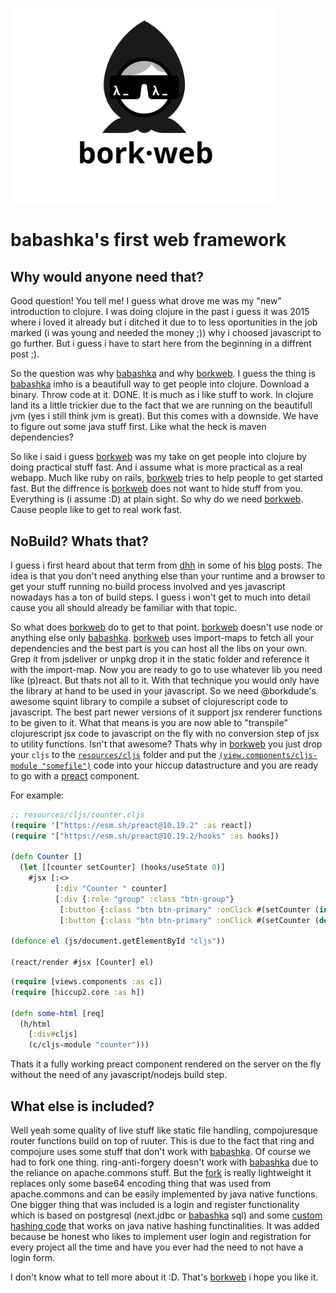 [<img src="https://github.com/m3tti/borkweb/raw/master/logo/borkweb.svg" alt="Borkweb" width="425px">](https://github.com/m3tti/borkweb)
# babashka's first web framework

## Why would anyone need that?
Good question! You tell me! I guess what drove me was my "new" introduction to clojure. I was doing clojure in the past i guess it was 2015 where i loved it already but i ditched it due to to less oportunities in the job marked (i was young and needed the money ;)) why i choosed javascript to go further. But i guess i have to start here from the beginning in a diffrent post ;). 

So the question was why [babashka](https://babashka.org/) and why [borkweb](https://github.com/m3tti/borkweb). I guess the thing is [babashka](https://babashka.org/) imho is a beautifull way to get people into clojure. Download a binary. Throw code at it. DONE. It is much as i like stuff to work. In clojure land its a little trickier due to the fact that we are running on the beautifull jvm (yes i still think jvm is great). But this comes with a downside. We have to figure out some java stuff first. Like what the heck is maven dependencies? 

So like i said i guess [borkweb](https://github.com/m3tti/borkweb) was my take on get people into clojure by doing practical stuff fast. And i assume what is more practical as a real webapp. Much like ruby on rails, [borkweb](https://github.com/m3tti/borkweb) tries to help people to get started fast. But the diffrence is [borkweb](https://github.com/m3tti/borkweb) does not want to hide stuff from you. Everything is (i assume :D) at plain sight. So why do we need [borkweb](https://github.com/m3tti/borkweb). Cause people like to get to real work fast.

## NoBuild? Whats that?
I guess i first heard about that term from [dhh](https://world.hey.com/dhh) in some of his [blog](https://world.hey.com/dhh/you-can-t-get-faster-than-no-build-7a44131c) posts. The idea is that you don't need anything else than your runtime and a browser to get your stuff running no build process involved and yes javascript nowadays has a ton of build steps. I guess i won't get to much into detail cause you all should already be familiar with that topic. 

So what does [borkweb](https://github.com/m3tti/borkweb) do to get to that point. [borkweb](https://github.com/m3tti/borkweb) doesn't use node or anything else only [babashka](https://babashka.org/). 
[borkweb](https://github.com/m3tti/borkweb) uses import-maps to fetch all your dependencies and the best part is you can host all the libs on your own. Grep it from jsdeliver or unpkg drop it in the static folder and reference it with the import-map. Now you are ready to go to use whatever lib you need like (p)react. 
But thats not all to it. With that technique you would only have the library at hand to be used in your javascript. 
So we need @borkdude's awesome squint library to compile a subset of clojurescript code to javascript. The best part newer versions of it support jsx renderer functions to be given to it. What that means is you are now able to "transpile" clojurescript jsx code to javascript on the fly with no conversion step of jsx to utility functions. Isn't that awesome?
Thats why in [borkweb](https://github.com/m3tti/borkweb) you just drop your `cljs` to the [`resources/cljs`](https://github.com/m3tti/borkweb/tree/master/resources/cljs) folder and put the [`(view.components/cljs-module "somefile")`](https://github.com/m3tti/borkweb/blob/5df533f9e7e78b6e9f87ab690afb95ea3a1ca304/src/view/components.clj#L97) code into your hiccup datastructure and you are ready to go with a [preact](https://preactjs.com/) component. 

For example:
``` clojure
;; resources/cljs/counter.cljs
(require '["https://esm.sh/preact@10.19.2" :as react])
(require '["https://esm.sh/preact@10.19.2/hooks" :as hooks])

(defn Counter []
  (let [[counter setCounter] (hooks/useState 0)]
    #jsx [:<>
          [:div "Counter " counter]
          [:div {:role "group" :class "btn-group"}
           [:button {:class "btn btn-primary" :onClick #(setCounter (inc counter))} "+"]
           [:button {:class "btn btn-primary" :onClick #(setCounter (dec counter))} "-"]]]))

(defonce el (js/document.getElementById "cljs"))

(react/render #jsx [Counter] el)
```

``` clojure
(require [views.components :as c])
(require [hiccup2.core :as h])

(defn some-html [req]
  (h/html
    [:div#cljs]
    (c/cljs-module "counter")))
```
Thats it a fully working preact component rendered on the server on the fly without the need of any javascript/nodejs build step.

## What else is included?
Well yeah some quality of live stuff like static file handling, compojuresque router functions build on top of ruuter. This is due to the fact that ring and compojure uses some stuff that don't work with [babashka](https://babashka.org/). Of course we had to fork one thing. ring-anti-forgery doesn't work with [babashka](https://babashka.org/) due to the reliance on apache.commons stuff. But the [fork](https://github.com/m3tti/ring-anti-forgery/) is really lightweight it replaces only some base64 encoding thing that was used from apache.commons and can be easily implemented by java native functions. One bigger thing that was included is a login and register functionality which is based on postgresql (next.jdbc or [babashka](https://babashka.org/) sql) and some [custom hashing code](https://github.com/m3tti/borkweb/blob/master/src/utils/encryption.clj) that works on java native hashing functinalities. It was added because be honest who likes to implement user login and registration for every project all the time and have you ever had the need to not have a login form.

I don't know what to tell more about it :D. That's [borkweb](https://github.com/m3tti/borkweb) i hope you like it.

